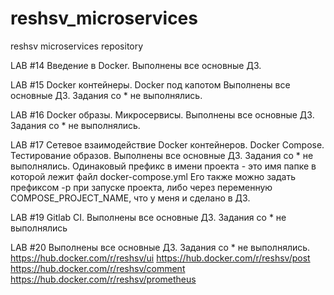# reshsv_microservices
reshsv microservices repository

LAB #14 Введение в Docker.
Выполнены все основные ДЗ.

LAB #15 Docker контейнеры. Docker под капотом 
Выполнены все основные ДЗ. Задания со * не выполнялись.

LAB #16 Docker образы. Микросервисы.
Выполнены все основные ДЗ. Задания со * не выполнялись.

LAB #17  Сетевое взаимодействие Docker контейнеров. Docker Compose. Тестирование образов.
Выполнены все основные ДЗ. Задания со * не выполнялись.
Одинаковый префикс в имени проекта - это имя папке в которой лежит файл docker-compose.yml
Его также можно задать префиксом -p при запуске проекта, либо через переменную COMPOSE_PROJECT_NAME, что у меня и сделано в ДЗ.

LAB #19 Gitlab CI.
Выполнены все основные ДЗ. Задания со * не выполнялись

LAB #20 
Выполнены все основные ДЗ. Задания со * не выполнялись.
https://hub.docker.com/r/reshsv/ui
https://hub.docker.com/r/reshsv/post
https://hub.docker.com/r/reshsv/comment
https://hub.docker.com/r/reshsv/prometheus

